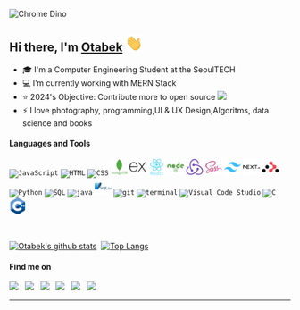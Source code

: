 <!--
**UjwalKandi/UjwalKandi** is a ✨ _special_ ✨ repository because its `README.md` (this file) appears on your GitHub profile.
-->

![Chrome Dino](https://mir-s3-cdn-cf.behance.net/project_modules/max_1200/4ff07986208593.5d9a654e92f36.gif)

<h2 align="left">Hi there, I'm <a href="" target="_blank" rel="noopener noreferrer">Otabek</a> <img src="https://raw.githubusercontent.com/ABSphreak/ABSphreak/master/gifs/Hi.gif" height="30" />
 
<!--<a href="https://github.com/UjwalKandi"><img align='right' src='https://github.com/UjwalKandi/UjwalKandi/blob/changes-to-readme/svg/87202985-820dcb80-c2b6-11ea-9f56-7ec461c497c3.gif' width='150"'></a>-->
</h2>

- 🎓 I'm a Computer Engineering Student at the SeoulTECH
- 💻 I’m currently working with MERN Stack
- ⭐ 2024's Objective: Contribute more to open source <img src="https://media.giphy.com/media/WUlplcMpOCEmTGBtBW/giphy.gif" width="30">
- ⚡ I love photography, programming,UI & UX Design,Algoritms, data science and books

#### Languages and Tools

<p>
  <code><img height="30" src="https://raw.githubusercontent.com/UjwalKandi/UjwalKandi/changes-to-readme/svg/javascript.svg" alt="JavaScript" title="JavaScript"></code>
  <code><img height="30" src="https://raw.githubusercontent.com/UjwalKandi/UjwalKandi/changes-to-readme/svg/html-5.svg" alt="HTML" title="HTML"></code>
  <code><img height="30" src="https://raw.githubusercontent.com/UjwalKandi/UjwalKandi/changes-to-readme/svg/css-3.svg" alt="CSS" title="CSS"></code>
  <code><img height="30" src="https://github.com/devicons/devicon/blob/master/icons/mongodb/mongodb-plain-wordmark.svg" alt="MongoDB" title="MongoDB"></code>
  <code><img height="30" src="https://github.com/devicons/devicon/blob/master/icons/express/express-original.svg" alt="Express" title="Express"></code>
  <code><img height="30" src="https://github.com/devicons/devicon/blob/master/icons/react/react-original-wordmark.svg" alt="ReactJS" title="ReactJS"></code>
  <code><img height="30" src="https://github.com/devicons/devicon/blob/master/icons/nodejs/nodejs-plain-wordmark.svg" alt="NodeJS" title="NodeJS"></code>
  <code><img height="30" src="https://github.com/devicons/devicon/blob/master/icons/redux/redux-original.svg" alt="Redux" title="Redux"></code>
  <code><img height="30" src="https://github.com/devicons/devicon/blob/master/icons/sass/sass-original.svg" alt="Sass" title="Sass"></code>
  <code><img height="30" src="https://github.com/devicons/devicon/blob/master/icons/tailwindcss/tailwindcss-original.svg" alt="TailwindCSS" title="TailwindCSS"></code>
  <code><img height="30" src="https://github.com/devicons/devicon/blob/master/icons/nextjs/nextjs-original-wordmark.svg" alt="NextJS" title="NextJS"></code>
  <code><img height="30" src="https://github.com/devicons/devicon/blob/master/icons/reactrouter/reactrouter-original.svg" alt="React Router" title="React Router"></code>
  <code><img height="30" src="https://raw.githubusercontent.com/UjwalKandi/UjwalKandi/changes-to-readme/svg/python-5.svg" alt="Python" title="Python"></code>
  <code><img height="30" src="https://raw.githubusercontent.com/UjwalKandi/UjwalKandi/changes-to-readme/svg/sql.png" alt="SQL" title="SQL"></code>
  <code><img height="30" src="https://raw.githubusercontent.com/UjwalKandi/UjwalKandi/changes-to-readme/svg/java-4.svg" alt="java" title="Java"></code>
  <code><img height="30" src="https://github.com/devicons/devicon/blob/master/icons/sqlite/sqlite-original-wordmark.svg" alt="sqllite" title="SQL Lite"></code>
  <code><img height="30" src="https://raw.githubusercontent.com/UjwalKandi/UjwalKandi/changes-to-readme/svg/git-icon.svg" alt="git" title="git"></code>
  <code><img height="30" src="https://raw.githubusercontent.com/UjwalKandi/UjwalKandi/changes-to-readme/svg/terminal-1.svg" alt="terminal" title="Ternimal"></code>
  <code><img height="30" src="https://raw.githubusercontent.com/UjwalKandi/UjwalKandi/changes-to-readme/svg/visual-studio-code-1.svg" alt="Visual Code Studio" title="VS Code"></code>
  <code><img height="30" src="https://raw.githubusercontent.com/UjwalKandi/UjwalKandi/changes-to-readme/svg/c-2975.svg" alt="C" title="C"></code>
  <code><img height="30" src="https://github.com/devicons/devicon/blob/master/icons/cplusplus/cplusplus-original.svg" alt="C++" title="C++"></code>

<!--
  <code><img height="25" src="https://raw.githubusercontent.com/UjwalKandi/UjwalKandi/changes-to-readme/svg/r-lang.svg" alt="R"></code>
  <code><img height="25" src="https://raw.githubusercontent.com/UjwalKandi/UjwalKandi/changes-to-readme/svg/c-2975.svg" alt="C"></code>
  <code><img height="25" src="https://raw.githubusercontent.com/UjwalKandi/UjwalKandi/master/svg/Matlab_Logo.png" alt="MATLAB"></code>
  <code><img height="25" src="https://raw.githubusercontent.com/UjwalKandi/UjwalKandi/changes-to-readme/svg/tableau-software.svg" alt="Tableau"></code>-
  <code><img height="25" src="https://raw.githubusercontent.com/UjwalKandi/UjwalKandi/changes-to-readme/svg/power-bi-1.svg" alt="Power BI"></code>
  <code><img height="25" src="https://github.com/UjwalKandi/UjwalKandi/blob/c45f674e1145d04d97cd57f4e9dac336c5e29600/svg/jira-3.svg" alt="Jira"></code>
  -->

</p>

<br />

[![Otabek's github stats](https://github-readme-stats.ujwalkandi.vercel.app/api?username=BekCodingAddict&count_private=true&show_icons=true&theme=blue-green&hide_rank=false&include_all_commits=true)](https://github.com/BekCodingAddict?tab=repositories)&nbsp;&nbsp;[![Top Langs](https://github-readme-stats.ujwalkandi.vercel.app/api/top-langs/?username=BekCodingAddict&layout=compact&langs_count=10&theme=blue-green)](https://github.com/BekCodingAddict)

<!-- <a href="https://www.adamalston.com/"><img height="137px" src="https://github-readme-stats.vercel.app/api?username=UjwalKandi&hide_title=true&hide_border=true&show_icons=true&include_all_commits=true&count_private=true&line_height=21&text_color=000&icon_color=000&bg_color=0,ea6161,ffc64d,fffc4d,52fa5a&theme=graywhite" />wi*quL3fcV<img height="137px" src="https://github-readme-stats.vercel.app/api/top-langs/?username=UjwalKandi&hide=html&hide_title=true&hide_border=true&layout=compact&langs_count=6&exclude_repo=comp426,Redventures-Movie-Quotes&text_color=000&icon_color=fff&bg_color=0,52fa5a,4dfcff,c64dff&theme=graywhite" /></a> -->

#### Find me on

<!--
<p align='left'>
   <a href="https://www.linkedin.com/in/ujwalkandi" target="_blank"><img height="25" src="https://raw.githubusercontent.com/UjwalKandi/UjwalKandi/changes-to-readme/svg/linkedin-icon-2.svg"></a>&nbsp;&nbsp;
 <a href="https://twitter.com/UjwalKandiii" target="_blank"><img height="25" src="https://raw.githubusercontent.com/UjwalKandi/UjwalKandi/changes-to-readme/svg/twitter-3.svg"></a>&nbsp;&nbsp;
 <a href="https://instagram.com/ujwal_kandi" target="_blank"><img height="25" src="https://raw.githubusercontent.com/UjwalKandi/UjwalKandi/changes-to-readme/svg/instagram-2-1.svg"></a>&nbsp;&nbsp;
 <a href="https://www.kaggle.com/ujwalkandi" target="_blank"><img height="25" src="https://raw.githubusercontent.com/UjwalKandi/UjwalKandi/changes-to-readme/svg/Kaggle%20Icon.svg"></a>&nbsp;&nbsp;
 <a href="https://public.tableau.com/profile/ujwal.kandi#!/" target="_blank"><img height="25" src="https://raw.githubusercontent.com/UjwalKandi/UjwalKandi/changes-to-readme/svg/tableau-software.svg"></a>&nbsp;&nbsp;
 <a href="https://github.com/UjwalKandi" target="_blank"><img height="25" src="https://raw.githubusercontent.com/UjwalKandi/UjwalKandi/changes-to-readme/svg/github-1.svg"></a>&nbsp;&nbsp;

 </p>
 -->

 <p align='left'>
 <a href="https://www.linkedin.com/in/bekcodingaddict" target="_blank"><img height="25" src="https://raw.githubusercontent.com/UjwalKandi/UjwalKandi/changes-to-readme/svg/linkedin%20rect.svg"></a>&nbsp;&nbsp;
 <a href="https://twitter.com/" target="_blank"><img height="25" src="https://raw.githubusercontent.com/UjwalKandi/UjwalKandi/changes-to-readme/svg/twitter%20rect.svg"></a>&nbsp;&nbsp;
 <a href="https://www.instagram.com/bek_coding_addict" target="_blank"><img height="25" src="https://raw.githubusercontent.com/UjwalKandi/UjwalKandi/changes-to-readme/svg/insta%20rect.svg"></a>&nbsp;&nbsp;
 <a href="https://www.kaggle.com/" target="_blank"><img height="25" src="https://raw.githubusercontent.com/UjwalKandi/UjwalKandi/changes-to-readme/svg/Kaggle%20rect.svg"></a>&nbsp;&nbsp;
 <a href="https://public.tableau.com/profile/#!/" target="_blank"><img height="25" src="https://raw.githubusercontent.com/UjwalKandi/UjwalKandi/changes-to-readme/svg/tableau%20rect.svg"></a>&nbsp;&nbsp;
 <a href="https://dev.to/" target="_blank"><img height="25" src="https://raw.githubusercontent.com/UjwalKandi/UjwalKandi/master/svg/Dev--black.svg"></a>&nbsp;&nbsp;

 
 </p>

 <!--
![build](https://github.com/UjwalKandi/UjwalKandi/blob/changes-to-readme/svg/badge.svg)
![GitHub last commit](https://github.com/UjwalKandi/UjwalKandi/blob/master/svg/last%20commit.svg)
![pv](https://pageview.vercel.app/?github_user=UjwalKandi) -->

---

